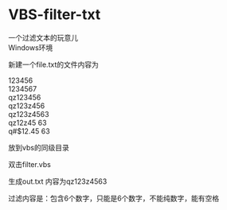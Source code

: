 # VBS-filter-txt  
一个过滤文本的玩意儿  
Windows环境  

新建一个file.txt的文件内容为    

123456    
1234567    
qz123456    
qz123z456    
qz123z4563    
qz12z45 63    
q#$12.45 63    

放到vbs的同级目录    

双击filter.vbs    

生成out.txt 内容为qz123z4563    

过滤内容是：包含6个数字，只能是6个数字，不能纯数字，能有空格    
